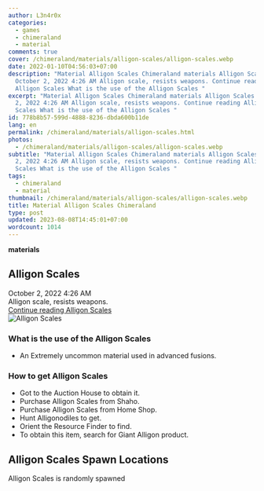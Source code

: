 ```yaml
---
author: L3n4r0x
categories:
  - games
  - chimeraland
  - material
comments: true
cover: /chimeraland/materials/alligon-scales/alligon-scales.webp
date: 2022-01-10T04:56:03+07:00
description: "Material Alligon Scales Chimeraland materials Alligon Scales
  October 2, 2022 4:26 AM Alligon scale, resists weapons. Continue reading
  Alligon Scales What is the use of the Alligon Scales "
excerpt: "Material Alligon Scales Chimeraland materials Alligon Scales October
  2, 2022 4:26 AM Alligon scale, resists weapons. Continue reading Alligon
  Scales What is the use of the Alligon Scales "
id: 778b8b57-599d-4888-8236-dbda600b11de
lang: en
permalink: /chimeraland/materials/alligon-scales.html
photos:
  - /chimeraland/materials/alligon-scales/alligon-scales.webp
subtitle: "Material Alligon Scales Chimeraland materials Alligon Scales October
  2, 2022 4:26 AM Alligon scale, resists weapons. Continue reading Alligon
  Scales What is the use of the Alligon Scales "
tags:
  - chimeraland
  - material
thumbnail: /chimeraland/materials/alligon-scales/alligon-scales.webp
title: Material Alligon Scales Chimeraland
type: post
updated: 2023-08-08T14:45:01+07:00
wordcount: 1014
---
```


<link
  rel="stylesheet"
  href="https://rawcdn.githack.com/dimaslanjaka/Web-Manajemen/870a349/css/bootstrap-5-3-0-alpha3-wrapper.css"
/>
<section id="bootstrap-wrapper">
  <div data-bs-theme="dark">
    <div
      class="row g-0 border rounded overflow-hidden flex-md-row mb-4 shadow-sm position-relative bg-dark text-light"
    >
      <div class="col p-4 d-flex flex-column position-static">
        <strong class="d-inline-block mb-2 text-success">materials</strong>
        <h2 class="mb-0">Alligon Scales</h2>
        <div class="mb-1 text-muted">October 2, 2022 4:26 AM</div>
        <div class="mb-2 border p-1">Alligon scale, resists weapons.</div>
        <a
          href="/chimeraland/materials/alligon-scales.html"
          class="stretched-link d-none text-primary"
          >Continue reading Alligon Scales</a
        >
      </div>
      <div class="col-auto d-none d-md-block d-lg-block">
        <img
          src="https://www.webmanajemen.com/chimeraland/materials/alligon-scales/alligon-scales.webp"
          alt="Alligon Scales"
        />
      </div>
    </div>
    <div class="row">
      <div class="col-lg-6 col-12 mb-2">
        <div class="card">
          <div class="card-body">
            <h3 class="card-title">What is the use of the Alligon Scales</h3>
            <div class="card-text">
              <ul>
                <li>
                  An Extremely uncommon material used in advanced fusions.
                </li>
              </ul>
            </div>
          </div>
        </div>
      </div>
      <div class="col-lg-6 col-12 mb-2">
        <div class="card">
          <div class="card-body">
            <h3 class="card-title">How to get Alligon Scales</h3>
            <div class="card-text">
              <ul>
                <li>Got to the Auction House to obtain it.</li>
                <li>Purchase Alligon Scales from Shaho.</li>
                <li>Purchase Alligon Scales from Home Shop.</li>
                <li>Hunt Alligonodiles to get.</li>
                <li>Orient the Resource Finder to find.</li>
                <li>To obtain this item, search for Giant Alligon product.</li>
              </ul>
            </div>
          </div>
        </div>
      </div>
      <div class="col-12 mb-2">
        <h2>Alligon Scales Spawn Locations</h2>
        <p>Alligon Scales is randomly spawned</p>
      </div>
    </div>
  </div>
</section>